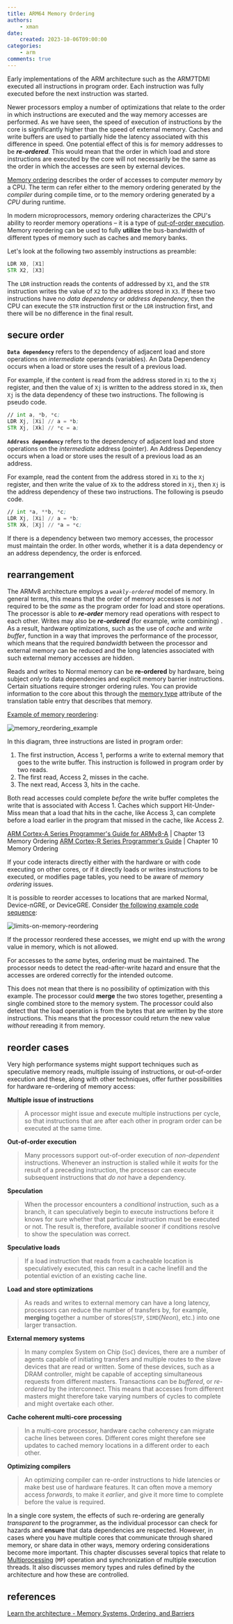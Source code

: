 ```yaml
---
title: ARM64 Memory Ordering
authors:
    - xman
date:
    created: 2023-10-06T09:00:00
categories:
    - arm
comments: true
---
```


Early implementations of the ARM architecture such as the ARM7TDMI executed all instructions in program order. Each instruction was fully executed before the next instruction was started.

Newer processors employ a number of optimizations that relate to the order in which instructions are executed and the way memory accesses are performed. As we have seen, the speed of execution of instructions by the core is significantly higher than the speed of external memory. Caches and write buffers are used to partially hide the latency associated with this difference in speed. One potential effect of this is for memory addresses to be ***re-ordered***. This would mean that the order in which load and store instructions are executed by the core will not necessarily be the same as the order in which the accesses are seen by external devices.

[Memory ordering](https://en.wikipedia.org/wiki/Memory_ordering) describes the order of accesses to computer *memory* by a CPU. The term can refer either to the memory ordering generated by the *compiler* during compile time, or to the memory ordering generated by a *CPU* during runtime.

In modern microprocessors, memory ordering characterizes the CPU's ability to reorder memory operations – it is a type of [out-of-order execution](https://en.wikipedia.org/wiki/Out-of-order_execution). Memory reordering can be used to fully **utilize** the bus-bandwidth of different types of memory such as caches and memory banks.

<!-- more -->

Let's look at the following two assembly instructions as preamble:

```asm
LDR X0, [X1]
STR X2, [X3]
```

The `LDR` instruction reads the contents of addressed by `X1`, and the `STR` instruction writes the value of `X2` to the address stored in `X3`. If these two instructions have no *data dependency* or *address dependency*, then the CPU can execute the `STR` instruction first or the `LDR` instruction first, and there will be no difference in the final result.

## secure order

**`Data dependency`** refers to the dependency of adjacent load and store operations on *intermediate* operands (variables). An Data Dependency occurs when a load or store uses the result of a previous load.

For example, if the content is read from the address stored in `Xi` to the `Xj` register, and then the value of `Xj` is written to the address stored in `Xk`, then `Xj` is the data dependency of these two instructions. The following is pseudo code.

```asm
// int a, *b, *c;
LDR Xj, [Xi] // a = *b;
STR Xj, [Xk] // *c = a;
```

**`Address dependency`** refers to the dependency of adjacent load and store operations on the *intermediate* address (pointer). An Address Dependency occurs when a load or store uses the result of a previous load as an address.

For example, read the content from the address stored in `Xi` to the `Xj` register, and then write the value of `Xk` to the address stored in `Xj`, then `Xj` is the address dependency of these two instructions. The following is pseudo code.

```asm
// int *a, **b, *c;
LDR Xj, [Xi] // a = *b;
STR Xk, [Xj] // *a = *c;
```

If there is a dependency between two memory accesses, the processor must maintain the order. In other words, whether it is a data dependency or an address dependency, the order is enforced.

## rearrangement

The ARMv8 architecture employs a *`weakly-ordered`* model of memory. In general terms, this means that the order of memory accesses is *not* required to be the *same* as the program order for load and store operations. The processor is able to ***re-order*** memory read operations with respect to each other. Writes may also be ***re-ordered*** (for example, write combining) . As a result, hardware optimizations, such as the use of *cache* and *write buffer*, function in a way that improves the performance of the processor, which means that the required *bandwidth* between the processor and external memory can be reduced and the long latencies associated with such external memory accesses are hidden.

Reads and writes to Normal memory can be **re-ordered** by hardware, being subject *only* to data dependencies and explicit memory barrier instructions. Certain situations require stronger ordering rules. You can provide information to the core about this through the [memory type](./a64-memory-types.md) attribute of the translation table entry that describes that memory.

[Example of memory reordering](https://developer.arm.com/documentation/102336/0100/Memory-ordering):

<!-- https://documentation-service.arm.com/static/62a304f231ea212bb6623218 -->
![memory_reordering_example](./images/memory_reordering_example.jpg)

In this diagram, three instructions are listed in program order:

1. The first instruction, Access 1, performs a write to external memory that goes to the write buffer. This instruction is followed in program order by two reads.
2. The first read, Access 2, misses in the cache.
3. The next read, Access 3, hits in the cache.

Both read accesses could complete *before* the write buffer completes the write that is associated with Access 1. Caches which support Hit-Under-Miss mean that a load that hits in the cache, like Access 3, can complete before a load earlier in the program that missed in the cache, like Access 2.

[ARM Cortex-A Series Programmer's Guide for ARMv8-A](https://developer.arm.com/documentation/den0024/latest) | Chapter 13 Memory Ordering
[ARM Cortex-R Series Programmer's Guide](https://developer.arm.com/documentation/den0042/latest/Memory-Ordering) | Chapter 10 Memory Ordering

If your code interacts directly either with the hardware or with code executing on other cores, or if it directly loads or writes instructions to be executed, or modifies page tables, you need to be aware of *memory ordering* issues.

It is possible to reorder accesses to locations that are marked Normal, Device-nGRE, or DeviceGRE. Consider [the following example code sequence](https://developer.arm.com/documentation/102336/0100/Memory-ordering):

<!-- https://documentation-service.arm.com/static/62a304f231ea212bb6623218 -->
![limits-on-memory-reordering](./images/limits-on-memory-reordering.png)

If the processor reordered these accesses, we might end up with the *wrong* value in memory, which is not allowed.

For accesses to the *same* bytes, ordering must be maintained. The processor needs to detect the read-after-write hazard and ensure that the accesses are ordered correctly for the intended outcome.

This does not mean that there is no possibility of optimization with this example. The processor could **merge** the two stores together, presenting a single combined store to the memory system. The processor could also detect that the load operation is from the bytes that are written by the store instructions. This means that the processor could return the new value *without* rereading it from memory.

## reorder cases

Very high performance systems might support techniques such as speculative memory reads, multiple issuing of instructions, or out-of-order execution and these, along with other techniques, offer further possibilities for hardware re-ordering of memory access:

**Multiple issue of instructions**

> A processor might issue and execute multiple instructions per cycle, so that instructions that are after each other in program order can be executed at the same time.

**Out-of-order execution**

> Many processors support out-of-order execution of *non-dependent* instructions. Whenever an instruction is stalled while it *waits* for the result of a preceding instruction, the processor can execute subsequent instructions that *do not* have a dependency.

**Speculation**

> When the processor encounters a *conditional* instruction, such as a branch, it can speculatively begin to execute instructions before it knows for sure whether that particular instruction must be executed or not. The result is, therefore, available sooner if conditions resolve to show the speculation was correct.

**Speculative loads**

> If a load instruction that reads from a cacheable location is speculatively executed, this can result in a cache linefill and the potential eviction of an existing cache line.

**Load and store optimizations**

> As reads and writes to external memory can have a long latency, processors can reduce the number of transfers by, for example, **merging** together a number of stores(`STP`, `SIMD`(*Neon*), etc.) into one larger transaction.

**External memory systems**

> In many complex System on Chip (`SoC`) devices, there are a number of agents capable of initiating transfers and multiple routes to the slave devices that are read or written. Some of these devices, such as a DRAM controller, might be capable of accepting simultaneous requests from different masters. Transactions can be *buffered*, or *re-ordered* by the interconnect. This means that accesses from different masters might therefore take varying numbers of cycles to complete and might overtake each other.

**Cache coherent multi-core processing**

> In a multi-core processor, hardware cache coherency can migrate cache lines between cores. Different cores might therefore see updates to cached memory locations in a different order to each other.

**Optimizing compilers**

> An optimizing compiler can re-order instructions to hide latencies or make best use of hardware features. It can often move a memory access *forwards*, to make it *earlier*, and give it more time to complete before the value is required.

In a single core system, the effects of such re-ordering are generally *transparent* to the programmer, as the individual processor can check for hazards and **ensure** that data dependencies are respected. However, in cases where you have multiple cores that communicate through shared memory, or share data in other ways, memory ordering considerations become more important. This chapter discusses several topics that relate to [Multiprocessing](https://en.wikipedia.org/wiki/Multiprocessing) (`MP`) operation and synchronization of multiple execution threads. It also discusses memory types and rules defined by the architecture and how these are controlled.

## references

[Learn the architecture - Memory Systems, Ordering, and Barriers](https://developer.arm.com/documentation/102336/latest/)
